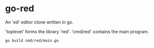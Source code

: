 # go-red
An 'ed' editor clone written in go.

'toplevel' forms the library 'red'.
'cmd/red' contains the main program.


```
go build cmd/red/main.go
```

